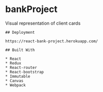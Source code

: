 # bankProject

Visual representation of client cards

```
## Deployment

https://react-bank-project.herokuapp.com/

## Built With

* React
* Redux
* React-router
* React-bootstrap
* Immutable
* Canvas
* Webpack
